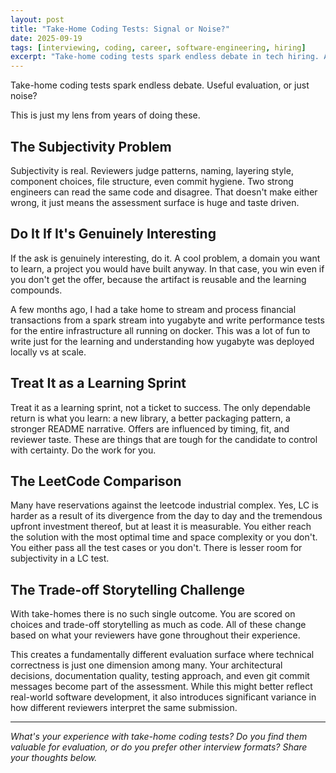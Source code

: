 ```yaml
---
layout: post
title: "Take-Home Coding Tests: Signal or Noise?"
date: 2025-09-19
tags: [interviewing, coding, career, software-engineering, hiring]
excerpt: "Take-home coding tests spark endless debate in tech hiring. Are they useful evaluation tools or just subjective noise? Here's my perspective from years of experience on both sides."
---
```


Take-home coding tests spark endless debate. Useful evaluation, or just noise?

This is just my lens from years of doing these.

## The Subjectivity Problem

Subjectivity is real. Reviewers judge patterns, naming, layering style, component choices, file structure, even commit hygiene. Two strong engineers can read the same code and disagree. That doesn't make either wrong, it just means the assessment surface is huge and taste driven.

## Do It If It's Genuinely Interesting

If the ask is genuinely interesting, do it. A cool problem, a domain you want to learn, a project you would have built anyway. In that case, you win even if you don't get the offer, because the artifact is reusable and the learning compounds.

A few months ago, I had a take home to stream and process financial transactions from a spark stream into yugabyte and write performance tests for the entire infrastructure all running on docker. This was a lot of fun to write just for the learning and understanding how yugabyte was deployed locally vs at scale.

## Treat It as a Learning Sprint

Treat it as a learning sprint, not a ticket to success. The only dependable return is what you learn: a new library, a better packaging pattern, a stronger README narrative. Offers are influenced by timing, fit, and reviewer taste. These are things that are tough for the candidate to control with certainty. Do the work for you.

## The LeetCode Comparison

Many have reservations against the leetcode industrial complex. Yes, LC is harder as a result of its divergence from the day to day and the tremendous upfront investment thereof, but at least it is measurable. You either reach the solution with the most optimal time and space complexity or you don't. You either pass all the test cases or you don't. There is lesser room for subjectivity in a LC test.

## The Trade-off Storytelling Challenge

With take-homes there is no such single outcome. You are scored on choices and trade-off storytelling as much as code. All of these change based on what your reviewers have gone throughout their experience.

This creates a fundamentally different evaluation surface where technical correctness is just one dimension among many. Your architectural decisions, documentation quality, testing approach, and even git commit messages become part of the assessment. While this might better reflect real-world software development, it also introduces significant variance in how different reviewers interpret the same submission.

---

*What's your experience with take-home coding tests? Do you find them valuable for evaluation, or do you prefer other interview formats? Share your thoughts below.*